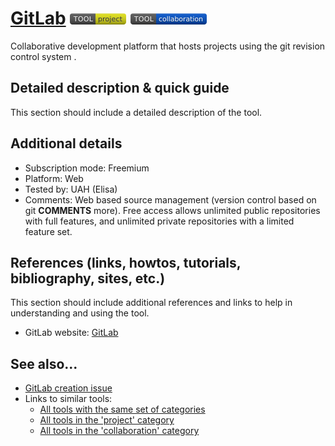 # [GitLab](https://gitlab.com/ )  [<img src="images/project.png" align="bottom">](https://github.com/e-CLOSE/Toolbox/issues?q=label%3A01_TOOL+label%3Aproject) [<img src="images/collaboration.png" align="bottom">](https://github.com/e-CLOSE/Toolbox/issues?q=label%3A01_TOOL+label%3Acollaboration)

Collaborative development platform that hosts projects using the git revision control system .


## Detailed description & quick guide

This section should include a detailed description of the tool.


## Additional details

- Subscription mode: Freemium
- Platform: Web
- Tested by: UAH (Elisa)
- Comments: Web based source management (version control based on git __COMMENTS__ more). Free access allows unlimited public repositories with full features, and unlimited private repositories with a limited feature set.


## References (links, howtos, tutorials, bibliography, sites, etc.)

This section should include additional references and links to help in
understanding and using the tool.

- GitLab website: [GitLab](https://gitlab.com/ )


## See also...

- [GitLab creation issue](https://github.com/e-CLOSE/Toolbox/issues/142)
- Links to similar tools:
  - [All tools with the same set of categories](https://github.com/e-CLOSE/Toolbox/issues?q=label%3A01_TOOL+label%3Acollaboration)
  - [All tools in the 'project' category](https://github.com/e-CLOSE/Toolbox/issues?q=label%3A01_TOOL+label%3Aproject)
  - [All tools in the 'collaboration' category](https://github.com/e-CLOSE/Toolbox/issues?q=label%3A01_TOOL+label%3Acollaboration)

